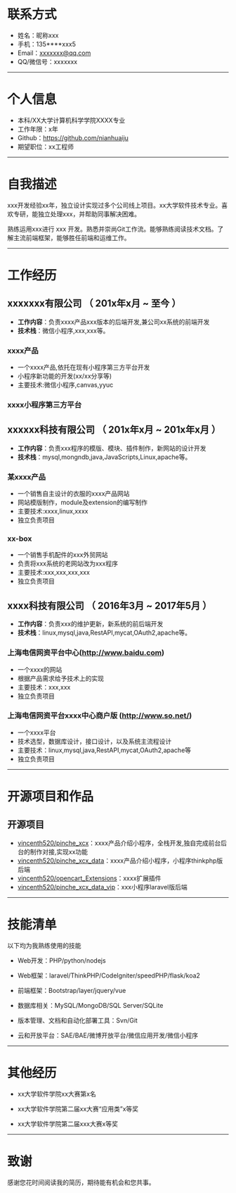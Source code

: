 # 联系方式

- 姓名：昵称xxx
- 手机：135****xxx5
- Email：xxxxxxx@qq.com
- QQ/微信号：xxxxxxx

---

# 个人信息

- 本科/XX大学计算机科学学院XXXX专业 
- 工作年限：x年
- Github：https://github.com/nianhuaiju
- 期望职位：xx工程师

---

# 自我描述

xxx开发经验xx年，独立设计实现过多个公司线上项目。xx大学软件技术专业。喜欢专研，能独立处理xxx，并帮助同事解决困难。

熟练运用xxx进行 xxx 开发。熟悉并崇尚Git工作流。能够熟练阅读技术文档。了解主流前端框架，能够胜任前端和运维工作。

--- 

# 工作经历

## xxxxxxx有限公司 （ 201x年x月 ~ 至今 ）	

- **工作内容**：负责xxxx产品xxx版本的后端开发,兼公司xx系统的前端开发
- **技术栈**：微信小程序,xxx,xxx等。

### xxxx产品 
- 一个xxxx产品,依托在现有小程序第三方平台开发
- 小程序新功能的开发(xx/xx分享等)
- 主要技术:微信小程序,canvas,yyuc

###  xxxx小程序第三方平台


  
## xxxxxx科技有限公司 （ 201x年x月 ~ 201x年x月 ）	

- **工作内容**：负责xxx程序的模版、模块、插件制作，新网站的设计开发
- **技术栈**：mysql,mongndb,java,JavaScripts,Linux,apache等。


### 某xxxx产品
- 一个销售自主设计的衣服的xxxx产品网站
- 网站模版制作，module及extension的编写制作
- 主要技术:xxxx,linux,xxxx
- 独立负责项目

### xx-box
- 一个销售手机配件的xxx外贸网站
- 负责将xxx系统的老网站改为xxx程序
- 主要技术:xxx,xxx,xxx,xxx
- 独立负责项目

## xxxx科技有限公司 （ 2016年3月 ~ 2017年5月 ）

- **工作内容**：负责xxx的维护更新，新系统的前后端开发
- **技术栈**：linux,mysql,java,RestAPI,mycat,OAuth2,apache等。

### 上海电信网资平台中心(http://www.baidu.com)
- 一个xxxx的网站
- 根据产品需求给予技术上的实现
- 主要技术：xxx,xxx
- 独立负责项目

### 上海电信网资平台xxxx中心商户版 (http://www.so.net/) 
- 一个xxxx平台
- 技术选型，数据库设计，接口设计，以及系统主流程设计
- 主要技术：linux,mysql,java,RestAPI,mycat,OAuth2,apache等
- 独立负责项目

---

# 开源项目和作品

## 开源项目

 - [vincenth520/pinche_xcx](https://github.com/vincenth520/pinche_xcx)：xxxx产品介绍小程序，全栈开发,独自完成前台后台的制作对接,实现xx功能 
 - [vincenth520/pinche_xcx_data](https://github.com/vincenth520/pinche_xcx_data)：xxxx产品介绍小程序，小程序thinkphp版后端 
 - [vincenth520/opencart_Extensions](https://github.com/vincenth520/opencart_Extensions)：xxxx扩展插件 
 - [vincenth520/pinche_xcx_data_vip](https://github.com/vincenth520/pinche_xcx_data_vip)：xxx小程序laravel版后端 
 
---
# 技能清单

以下均为我熟练使用的技能

- Web开发：PHP/python/nodejs

- Web框架：laravel/ThinkPHP/CodeIgniter/speedPHP/flask/koa2

- 前端框架：Bootstrap/layer/jquery/vue

- 数据库相关：MySQL/MongoDB/SQL Server/SQLite

- 版本管理、文档和自动化部署工具：Svn/Git

- 云和开放平台：SAE/BAE/微博开放平台/微信应用开发/微信小程序

---

# 其他经历

- xx大学软件学院xx大赛第x名

- xx大学软件学院第二届xx大赛“应用类”x等奖

- xx大学软件学院第二届xxx大赛x等奖

---

# 致谢
感谢您花时间阅读我的简历，期待能有机会和您共事。
